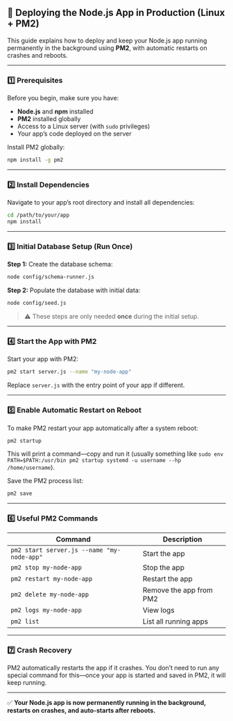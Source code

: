 ## 🚀 Deploying the Node.js App in Production (Linux + PM2)

This guide explains how to deploy and keep your Node.js app running permanently in the background using **PM2**, with automatic restarts on crashes and reboots.

---

### 1️⃣ Prerequisites

Before you begin, make sure you have:

* **Node.js** and **npm** installed
* **PM2** installed globally
* Access to a Linux server (with `sudo` privileges)
* Your app’s code deployed on the server

Install PM2 globally:

```bash
npm install -g pm2
```

---

### 2️⃣ Install Dependencies

Navigate to your app’s root directory and install all dependencies:

```bash
cd /path/to/your/app
npm install
```

---

### 3️⃣ Initial Database Setup (Run Once)

**Step 1:** Create the database schema:

```bash
node config/schema-runner.js
```

**Step 2:** Populate the database with initial data:

```bash
node config/seed.js
```

> ⚠️ These steps are only needed **once** during the initial setup.

---

### 4️⃣ Start the App with PM2

Start your app with PM2:

```bash
pm2 start server.js --name "my-node-app"
```

Replace `server.js` with the entry point of your app if different.

---

### 5️⃣ Enable Automatic Restart on Reboot

To make PM2 restart your app automatically after a system reboot:

```bash
pm2 startup
```

This will print a command—copy and run it (usually something like `sudo env PATH=$PATH:/usr/bin pm2 startup systemd -u username --hp /home/username`).

Save the PM2 process list:

```bash
pm2 save
```

---

### 6️⃣ Useful PM2 Commands

| Command                                    | Description             |
| ------------------------------------------ | ----------------------- |
| `pm2 start server.js --name "my-node-app"` | Start the app           |
| `pm2 stop my-node-app`                     | Stop the app            |
| `pm2 restart my-node-app`                  | Restart the app         |
| `pm2 delete my-node-app`                   | Remove the app from PM2 |
| `pm2 logs my-node-app`                     | View logs               |
| `pm2 list`                                 | List all running apps   |

---

### 7️⃣ Crash Recovery

PM2 automatically restarts the app if it crashes.
You don’t need to run any special command for this—once your app is started and saved in PM2, it will keep running.

---

✅ **Your Node.js app is now permanently running in the background, restarts on crashes, and auto-starts after reboots.**